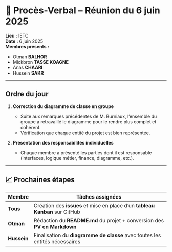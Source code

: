 
# 📄 Procès-Verbal – Réunion du 6 juin 2025

**Lieu :** IETC  
**Date :** 6 juin 2025  
**Membres présents :**
- Otman **BALHOR**
- Mickbron **TASSE KOAGNE**
- Anas **CHAARI**
- Hussein **SAKR**

---

## Ordre du jour

1. **Correction du diagramme de classe en groupe**  
   - Suite aux remarques précédentes de M. Burniaux, l’ensemble du groupe a retravaillé le diagramme pour le rendre plus complet et cohérent.
   - Vérification que chaque entité du projet est bien représentée.

2. **Présentation des responsabilités individuelles**  
   - Chaque membre a présenté les parties dont il est responsable (interfaces, logique métier, finance, diagramme, etc.).

---

## 📈 Prochaines étapes

| Membre        | Tâches assignées |
|---------------|------------------|
| **Tous**      | Création des **issues** et mise en place d’un **tableau Kanban** sur GitHub |
| **Otman**     | Rédaction du **README.md** du projet + conversion des **PV en Markdown** |
| **Hussein**   | Finalisation du **diagramme de classe** avec toutes les entités nécessaires |
